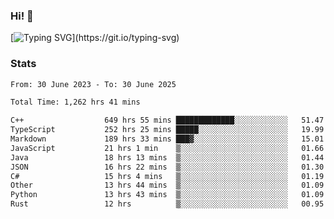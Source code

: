 ### Hi!  👋

[![Typing SVG](https://readme-typing-svg.herokuapp.com?font=Fira+Code&pause=1000&width=435&lines=Hello!+I'm+Texiwustion.)](https://git.io/typing-svg)

### Stats

<!--START_SECTION:waka-->

```txt
From: 30 June 2023 - To: 30 June 2025

Total Time: 1,262 hrs 41 mins

C++                  649 hrs 55 mins █████████████░░░░░░░░░░░░   51.47 %
TypeScript           252 hrs 25 mins █████░░░░░░░░░░░░░░░░░░░░   19.99 %
Markdown             189 hrs 33 mins ███▓░░░░░░░░░░░░░░░░░░░░░   15.01 %
JavaScript           21 hrs 1 min    ▒░░░░░░░░░░░░░░░░░░░░░░░░   01.66 %
Java                 18 hrs 13 mins  ▒░░░░░░░░░░░░░░░░░░░░░░░░   01.44 %
JSON                 16 hrs 22 mins  ▒░░░░░░░░░░░░░░░░░░░░░░░░   01.30 %
C#                   15 hrs 4 mins   ▒░░░░░░░░░░░░░░░░░░░░░░░░   01.19 %
Other                13 hrs 44 mins  ▒░░░░░░░░░░░░░░░░░░░░░░░░   01.09 %
Python               13 hrs 43 mins  ▒░░░░░░░░░░░░░░░░░░░░░░░░   01.09 %
Rust                 12 hrs          ▒░░░░░░░░░░░░░░░░░░░░░░░░   00.95 %
```

<!--END_SECTION:waka-->
